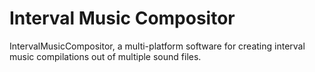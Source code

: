 Interval Music Compositor
=========================

IntervalMusicCompositor, a multi-platform software for creating interval music compilations out of multiple sound files.
